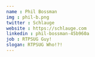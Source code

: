 ```yaml
---
name : Phil Bossman
img : phil-b.png
twitter : Schlauge
website : https://schlauge.com
linkedin : phil-bossman-45b960a
job : RTPSUG Guy!
slogan: RTPSUG Who!?!
---
```


